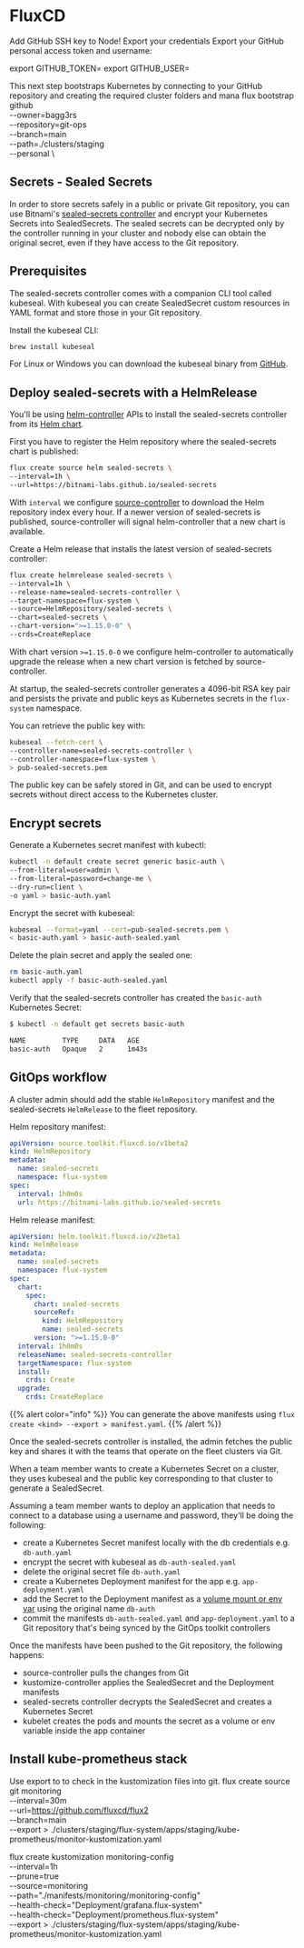 # FluxCD

Add GitHub SSH key to Node!
Export your credentials 
Export your GitHub personal access token and username:

export GITHUB_TOKEN=<your-token>
export GITHUB_USER=<your-username>

This next step bootstraps Kubernetes by connecting to your GitHub repository and creating the required cluster folders and mana
flux bootstrap github \
  --owner=bagg3rs \
  --repository=git-ops \
  --branch=main \
  --path=./clusters/staging \
  --personal \

## Secrets - Sealed Secrets

In order to store secrets safely in a public or private Git repository, you can use
Bitnami's [sealed-secrets controller](https://github.com/bitnami-labs/sealed-secrets)
and encrypt your Kubernetes Secrets into SealedSecrets.
The sealed secrets can be decrypted only by the controller running in your cluster and
nobody else can obtain the original secret, even if they have access to the Git repository.

## Prerequisites

The sealed-secrets controller comes with a companion CLI tool called kubeseal.
With kubeseal you can create SealedSecret custom resources in YAML format
and store those in your Git repository.

Install the kubeseal CLI:

```sh
brew install kubeseal
```

For Linux or Windows you can download the kubeseal binary from
[GitHub](https://github.com/bitnami-labs/sealed-secrets/releases).

## Deploy sealed-secrets with a HelmRelease

You'll be using [helm-controller](../components/helm/_index.md) APIs to install
the sealed-secrets controller from its [Helm chart](https://hub.kubeapps.com/charts/stable/sealed-secrets).

First you have to register the Helm repository where the sealed-secrets chart is published:

```sh
flux create source helm sealed-secrets \
--interval=1h \
--url=https://bitnami-labs.github.io/sealed-secrets
```

With `interval` we configure [source-controller](../components/source/_index.md) to download
the Helm repository index every hour. If a newer version of sealed-secrets is published,
source-controller will signal helm-controller that a new chart is available.

Create a Helm release that installs the latest version of sealed-secrets controller:

```sh
flux create helmrelease sealed-secrets \
--interval=1h \
--release-name=sealed-secrets-controller \
--target-namespace=flux-system \
--source=HelmRepository/sealed-secrets \
--chart=sealed-secrets \
--chart-version=">=1.15.0-0" \
--crds=CreateReplace
```

With chart version `>=1.15.0-0` we configure helm-controller to automatically upgrade the release
when a new chart version is fetched by source-controller.

At startup, the sealed-secrets controller generates a 4096-bit RSA key pair and 
persists the private and public keys as Kubernetes secrets in the `flux-system` namespace.

You can retrieve the public key with:

```sh
kubeseal --fetch-cert \
--controller-name=sealed-secrets-controller \
--controller-namespace=flux-system \
> pub-sealed-secrets.pem
``` 

The public key can be safely stored in Git, and can be used to encrypt secrets
without direct access to the Kubernetes cluster.

## Encrypt secrets

Generate a Kubernetes secret manifest with kubectl:

```sh
kubectl -n default create secret generic basic-auth \
--from-literal=user=admin \
--from-literal=password=change-me \
--dry-run=client \
-o yaml > basic-auth.yaml
```

Encrypt the secret with kubeseal:

```sh
kubeseal --format=yaml --cert=pub-sealed-secrets.pem \
< basic-auth.yaml > basic-auth-sealed.yaml
```

Delete the plain secret and apply the sealed one:

```sh
rm basic-auth.yaml
kubectl apply -f basic-auth-sealed.yaml
```

Verify that the sealed-secrets controller has created the `basic-auth` Kubernetes Secret:

```sh
$ kubectl -n default get secrets basic-auth

NAME         TYPE     DATA   AGE
basic-auth   Opaque   2      1m43s
```

## GitOps workflow

A cluster admin should add the stable `HelmRepository` manifest and the sealed-secrets `HelmRelease`
to the fleet repository.

Helm repository manifest:

```yaml
apiVersion: source.toolkit.fluxcd.io/v1beta2
kind: HelmRepository
metadata:
  name: sealed-secrets
  namespace: flux-system
spec:
  interval: 1h0m0s
  url: https://bitnami-labs.github.io/sealed-secrets
```

Helm release manifest:

```yaml
apiVersion: helm.toolkit.fluxcd.io/v2beta1
kind: HelmRelease
metadata:
  name: sealed-secrets
  namespace: flux-system
spec:
  chart:
    spec:
      chart: sealed-secrets
      sourceRef:
        kind: HelmRepository
        name: sealed-secrets
      version: ">=1.15.0-0"
  interval: 1h0m0s
  releaseName: sealed-secrets-controller
  targetNamespace: flux-system
  install:
    crds: Create
  upgrade:
    crds: CreateReplace
```

{{% alert color="info" %}}
You can generate the above manifests using `flux create <kind> --export > manifest.yaml`.
{{% /alert %}}

Once the sealed-secrets controller is installed, the admin fetches the 
public key and shares it with the teams that operate on the fleet clusters via Git.

When a team member wants to create a Kubernetes Secret on a cluster,
they uses kubeseal and the public key corresponding to that cluster to generate a SealedSecret.

Assuming a team member wants to deploy an application that needs to connect
to a database using a username and password, they'll be doing the following:

* create a Kubernetes Secret manifest locally with the db credentials e.g. `db-auth.yaml`
* encrypt the secret with kubeseal as `db-auth-sealed.yaml`
* delete the original secret file `db-auth.yaml`
* create a Kubernetes Deployment manifest for the app e.g. `app-deployment.yaml`
* add the Secret to the Deployment manifest as a [volume mount or env var](https://kubernetes.io/docs/concepts/configuration/secret/#using-secrets) using the original name `db-auth`
* commit the manifests `db-auth-sealed.yaml` and `app-deployment.yaml` to a Git repository that's being synced by the GitOps toolkit controllers

Once the manifests have been pushed to the Git repository, the following happens:

* source-controller pulls the changes from Git
* kustomize-controller applies the SealedSecret and the Deployment manifests
* sealed-secrets controller decrypts the SealedSecret and creates a Kubernetes Secret
* kubelet creates the pods and mounts the secret as a volume or env variable inside the app container

## Install kube-prometheus stack

Use export to to check in the kustomization files into git.
flux create source git monitoring \
  --interval=30m \
  --url=https://github.com/fluxcd/flux2 \
  --branch=main \
  --export > ./clusters/staging/flux-system/apps/staging/kube-prometheus/monitor-kustomization.yaml

flux create kustomization monitoring-config \
  --interval=1h \
  --prune=true \
  --source=monitoring \
  --path="./manifests/monitoring/monitoring-config" \
  --health-check="Deployment/grafana.flux-system" \
  --health-check="Deployment/prometheus.flux-system" \
 --export > ./clusters/staging/flux-system/apps/staging/kube-prometheus/monitor-kustomization.yaml